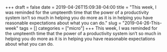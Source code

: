 +++
draft = false
date = 2019-04-26T15:09:38-04:00
title = "This week, I was reminded for the umpteenth time that the power of a productivity system isn’t so much in helping you do more as it is in helping you have reasonable expectations about what you can do."
slug = "2019-04-26-This-week"
tags = []
categories = ["micro"]
+++
This week, I was reminded for the umpteenth time that the power of a productivity system isn’t so much in helping you do more as it is in helping you have reasonable expectations about what you can do.
